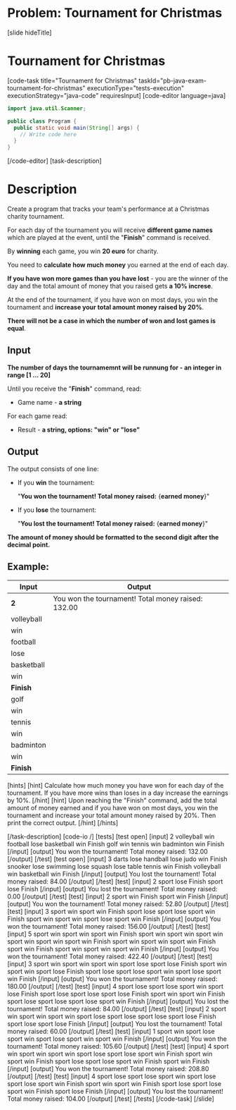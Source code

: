 # Problem: Tournament for Christmas
[slide hideTitle]
# Tournament for Christmas
[code-task title="Tournament for Christmas" taskId="pb-java-exam-tournament-for-christmas" executionType="tests-execution" executionStrategy="java-code" requiresInput]
[code-editor language=java]
```java 
import java.util.Scanner;

public class Program {
  public static void main(String[] args) {
    // Write code here
  }
}
```
[/code-editor]
[task-description]
# Description

Create a program that tracks your team's performance at a Christmas charity tournament.

For each day of the tournament you will receive **different game names** which are played at the event, until the "**Finish**" command is received.

By **winning** each game, you win **20 euro** for charity. 

You need to **calculate how much money** you earned at the end of each day. 

**If you have won more games than you have lost** - you are the winner of the day and the total amount of money that you raised gets **a 10% increse**.

At the end of the tournament, if you have won on most days, you win the tournament and **increase your total amount money raised by 20%**.

**There will not be a case in which the number of won and lost games is equal**.

## Input

**The number of days the tournamemnt will be runnung for - an integer in range [1 ... 20]**

Until you receive the "**Finish**" command, read:

  - Game name - **a string**

For each game read:

  * Result - **a string, options: "win" or "lose"**


## Output

The output consists of one line:

- If you **win** the tournament:

     "**You won the tournament! Total money raised:** \{**earned money**\}"

- If you **lose** the tournament:

    "**You lost the tournament! Total money raised:** \{**earned money**\}"

**The amount of money should be formatted to the second digit after the decimal point.**

## Example:

| **Input** | **Output** |
| --- | --- | 
| **2** | You won the tournament! Total money raised: 132.00 |
| volleyball | |
| win | | 
| football | |
| lose | |
| basketball | |
| win | |
| **Finish** | |
| golf | | 
| win | |
| tennis | |
| win | |
| badminton | |
| win | |
| **Finish** | |

[hints]
[hint]
Calculate how much money you have won for each day of the tournament. If you have more wins than loses in a day increase the earnings by 10%.
[/hint]
[hint]
Upon reaching the "Finish" command, add the total amount of money earned and if you have won on most days, you win the tournament and increase your total amount money raised by 20%. Then print the correct output.
[/hint]
[/hints]

[/task-description]
[code-io /]
[tests]
[test open]
[input]
2
volleyball
win
football
lose
basketball
win
Finish
golf
win
tennis
win
badminton
win
Finish
[/input]
[output]
You won the tournament! Total money raised: 132.00
[/output]
[/test]
[test open]
[input]
3
darts
lose
handball
lose
judo
win
Finish
snooker
lose
swimming
lose
squash
lose
table tennis
win
Finish
volleyball
win
basketball
win
Finish
[/input]
[output]
You lost the tournament! Total money raised: 84.00
[/output]
[/test]
[test]
[input]
2
sport
lose
Finish
sport
lose
Finish
[/input]
[output]
You lost the tournament! Total money raised: 0.00
[/output]
[/test]
[test]
[input]
2
sport
win
Finish
sport
win
Finish
[/input]
[output]
You won the tournament! Total money raised: 52.80
[/output]
[/test]
[test]
[input]
3
sport
win
sport
win
Finish
sport
lose
sport
lose
sport
win
Finish
sport
win
sport
win
sport
lose
sport
win
Finish
[/input]
[output]
You won the tournament! Total money raised: 156.00
[/output]
[/test]
[test]
[input]
5
sport
win
sport
win
sport
win
Finish
sport
win
sport
win
sport
win
sport
win
sport
win
sport
win
Finish
sport
win
sport
win
sport
win
Finish
sport
win
Finish
sport
win
sport
win
sport
win
Finish
[/input]
[output]
You won the tournament! Total money raised: 422.40
[/output]
[/test]
[test]
[input]
3
sport
win
sport
win
sport
win
sport
lose
sport
lose
Finish
sport
win
sport
win
sport
lose
Finish
sport
lose
sport
lose
sport
win
sport
lose
sport
win
Finish
[/input]
[output]
You won the tournament! Total money raised: 180.00
[/output]
[/test]
[test]
[input]
4
sport
lose
sport
lose
sport
win
sport
lose
Finish
sport
lose
sport
lose
sport
lose
Finish
sport
win
sport
win
Finish
sport
lose
sport
lose
sport
lose
sport
win
Finish
[/input]
[output]
You lost the tournament! Total money raised: 84.00
[/output]
[/test]
[test]
[input]
2
sport
win
sport
win
sport
win
sport
lose
sport
lose
sport
lose
sport
lose
Finish
sport
lose
sport
lose
Finish
[/input]
[output]
You lost the tournament! Total money raised: 60.00
[/output]
[/test]
[test]
[input]
1
sport
win
sport
lose
sport
win
sport
lose
sport
win
sport
win
Finish
[/input]
[output]
You won the tournament! Total money raised: 105.60
[/output]
[/test]
[test]
[input]
4
sport
win
sport
win
sport
win
sport
lose
sport
lose
sport
win
Finish
sport
win
sport
win
Finish
sport
lose
sport
lose
sport
win
Finish
sport
win
Finish
[/input]
[output]
You won the tournament! Total money raised: 208.80
[/output]
[/test]
[test]
[input]
4
sport
lose
sport
lose
sport
win
sport
lose
sport
lose
sport
win
Finish
sport
win
sport
win
Finish
sport
lose
sport
lose
sport
win
Finish
sport
lose
Finish
[/input]
[output]
You lost the tournament! Total money raised: 104.00
[/output]
[/test]
[/tests]
[/code-task]
[/slide]
